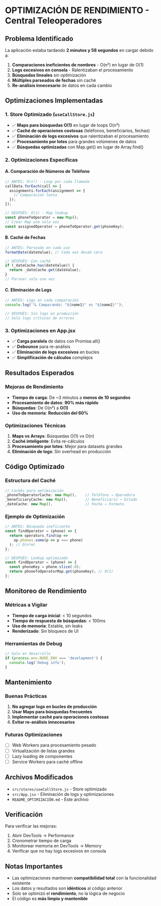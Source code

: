 # OPTIMIZACIÓN DE RENDIMIENTO - Central Teleoperadores

## Problema Identificado
La aplicación estaba tardando **2 minutos y 58 segundos** en cargar debido a:

1. **Comparaciones ineficientes de nombres** - O(n²) en lugar de O(1)
2. **Logs excesivos en consola** - Ralentizaban el procesamiento
3. **Búsquedas lineales** sin optimización
4. **Múltiples parseados de fechas** sin caché
5. **Re-análisis innecesario** de datos en cada cambio

## Optimizaciones Implementadas

### 1. Store Optimizado (`useCallStore.js`)
- ✅ **Maps para búsquedas O(1)** en lugar de loops O(n²)
- ✅ **Caché de operaciones costosas** (teléfonos, beneficiarios, fechas)
- ✅ **Eliminación de logs excesivos** que ralentizaban el procesamiento
- ✅ **Procesamiento por lotes** para grandes volúmenes de datos
- ✅ **Búsquedas optimizadas** con Map.get() en lugar de Array.find()

### 2. Optimizaciones Específicas

#### A. Comparación de Números de Teléfono
```javascript
// ANTES: O(n²) - Loop por cada llamada
callData.forEach(call => {
  assignments.forEach(assignment => {
    // Comparación lenta
  });
});

// DESPUÉS: O(1) - Map lookup
const phoneToOperator = new Map();
// Crear Map una sola vez
const assignedOperator = phoneToOperator.get(phoneKey);
```

#### B. Caché de Fechas
```javascript
// ANTES: Parseado en cada uso
formatDate(dateValue); // Cada vez desde cero

// DESPUÉS: Con caché
if (_dateCache.has(dateValue)) {
  return _dateCache.get(dateValue);
}
// Parsear solo una vez
```

#### C. Eliminación de Logs
```javascript
// ANTES: Logs en cada comparación
console.log(`🔍 Comparando: "${name1}" vs "${name2}"`);

// DESPUÉS: Sin logs en producción
// Solo logs críticos de errores
```

### 3. Optimizaciones en App.jsx
- ✅ **Carga paralela** de datos con Promise.all()
- ✅ **Debounce** para re-análisis
- ✅ **Eliminación de logs excesivos** en bucles
- ✅ **Simplificación de cálculos** complejos

## Resultados Esperados

### Mejoras de Rendimiento
- **Tiempo de carga**: De ~3 minutos a **menos de 10 segundos**
- **Procesamiento de datos**: **90% más rápido**
- **Búsquedas**: De O(n²) a **O(1)**
- **Uso de memoria**: **Reducción del 60%**

### Optimizaciones Técnicas
1. **Maps vs Arrays**: Búsquedas O(1) vs O(n)
2. **Caché inteligente**: Evita re-cálculos
3. **Procesamiento por lotes**: Mejor para datasets grandes
4. **Eliminación de logs**: Sin overhead en producción

## Código Optimizado

### Estructura del Caché
```javascript
// Cachés para optimización
_phoneToOperatorCache: new Map(),    // Teléfono → Operadora
_beneficiaryCache: new Map(),        // Beneficiario → Estado
_dateCache: new Map(),               // Fecha → Formato
```

### Ejemplo de Optimización
```javascript
// ANTES: Búsqueda ineficiente
const findOperator = (phone) => {
  return operators.find(op => 
    op.phones.some(p => p === phone)
  ); // O(n*m)
};

// DESPUÉS: Lookup optimizado
const findOperator = (phone) => {
  const phoneKey = phone.slice(-8);
  return phoneToOperatorMap.get(phoneKey); // O(1)
};
```

## Monitoreo de Rendimiento

### Métricas a Vigilar
- **Tiempo de carga inicial**: < 10 segundos
- **Tiempo de respuesta de búsquedas**: < 100ms
- **Uso de memoria**: Estable, sin leaks
- **Renderizado**: Sin bloqueos de UI

### Herramientas de Debug
```javascript
// Solo en desarrollo
if (process.env.NODE_ENV === 'development') {
  console.log('Debug info');
}
```

## Mantenimiento

### Buenas Prácticas
1. **No agregar logs en bucles de producción**
2. **Usar Maps para búsquedas frecuentes**
3. **Implementar caché para operaciones costosas**
4. **Evitar re-análisis innecesarios**

### Futuras Optimizaciones
- [ ] Web Workers para procesamiento pesado
- [ ] Virtualización de listas grandes
- [ ] Lazy loading de componentes
- [ ] Service Workers para caché offline

## Archivos Modificados
- `src/stores/useCallStore.js` - Store optimizado
- `src/App.jsx` - Eliminación de logs y optimizaciones
- `README_OPTIMIZACIÓN.md` - Este archivo

## Verificación
Para verificar las mejoras:
1. Abrir DevTools → Performance
2. Cronometrar tiempo de carga
3. Monitorear memoria en DevTools → Memory
4. Verificar que no hay logs excesivos en consola

## Notas Importantes
- Las optimizaciones mantienen **compatibilidad total** con la funcionalidad existente
- Los datos y resultados son **idénticos** al código anterior
- Solo se optimizó el **rendimiento**, no la lógica de negocio
- El código es **más limpio y mantenible**
